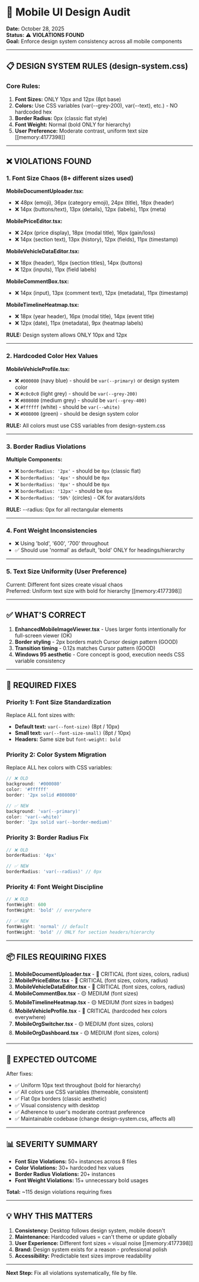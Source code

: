 # 🎨 Mobile UI Design Audit

**Date:** October 28, 2025  
**Status:** ⚠️ **VIOLATIONS FOUND**  
**Goal:** Enforce design system consistency across all mobile components

---

## 📋 DESIGN SYSTEM RULES (design-system.css)

### Core Rules:
1. **Font Sizes:** ONLY 10px and 12px (8pt base)
2. **Colors:** Use CSS variables (var(--grey-200), var(--text), etc.) - NO hardcoded hex
3. **Border Radius:** 0px (classic flat style)
4. **Font Weight:** Normal (bold ONLY for hierarchy)
5. **User Preference:** Moderate contrast, uniform text size [[memory:4177398]]

---

## ❌ VIOLATIONS FOUND

### 1. **Font Size Chaos** (8+ different sizes used)

**MobileDocumentUploader.tsx:**
- ❌ 48px (emoji), 36px (category emoji), 24px (title), 18px (header)
- ❌ 14px (buttons/text), 13px (details), 12px (labels), 11px (meta)

**MobilePriceEditor.tsx:**
- ❌ 24px (price display), 18px (modal title), 16px (gain/loss)
- ❌ 14px (section text), 13px (history), 12px (fields), 11px (timestamp)

**MobileVehicleDataEditor.tsx:**
- ❌ 18px (header), 16px (section titles), 14px (buttons)
- ❌ 12px (inputs), 11px (field labels)

**MobileCommentBox.tsx:**
- ❌ 14px (input), 13px (comment text), 12px (metadata), 11px (timestamp)

**MobileTimelineHeatmap.tsx:**
- ❌ 18px (year header), 16px (modal title), 14px (event title)
- ❌ 12px (date), 11px (metadata), 9px (heatmap labels)

**RULE:** Design system allows ONLY 10px and 12px

---

### 2. **Hardcoded Color Hex Values**

**MobileVehicleProfile.tsx:**
- ❌ `#000080` (navy blue) - should be `var(--primary)` or design system color
- ❌ `#c0c0c0` (light grey) - should be `var(--grey-200)`
- ❌ `#808080` (medium grey) - should be `var(--grey-400)`
- ❌ `#ffffff` (white) - should be `var(--white)`
- ❌ `#008000` (green) - should be design system color

**RULE:** All colors must use CSS variables from design-system.css

---

### 3. **Border Radius Violations**

**Multiple Components:**
- ❌ `borderRadius: '2px'` - should be `0px` (classic flat)
- ❌ `borderRadius: '4px'` - should be `0px`
- ❌ `borderRadius: '8px'` - should be `0px`
- ❌ `borderRadius: '12px'` - should be `0px`
- ❌ `borderRadius: '50%'` (circles) - OK for avatars/dots

**RULE:** --radius: 0px for all rectangular elements

---

### 4. **Font Weight Inconsistencies**

- ❌ Using 'bold', '600', '700' throughout
- ✅ Should use 'normal' as default, 'bold' ONLY for headings/hierarchy

---

### 5. **Text Size Uniformity** (User Preference)

Current: Different font sizes create visual chaos  
Preferred: Uniform text size with bold for hierarchy [[memory:4177398]]

---

## ✅ WHAT'S CORRECT

1. **EnhancedMobileImageViewer.tsx** - Uses larger fonts intentionally for full-screen viewer (OK)
2. **Border styling** - 2px borders match Cursor design pattern (GOOD)
3. **Transition timing** - 0.12s matches Cursor pattern (GOOD)
4. **Windows 95 aesthetic** - Core concept is good, execution needs CSS variable consistency

---

## 🔧 REQUIRED FIXES

### Priority 1: Font Size Standardization
Replace ALL font sizes with:
- **Default text:** `var(--font-size)` (8pt / 10px)
- **Small text:** `var(--font-size-small)` (8pt / 10px) 
- **Headers:** Same size but `font-weight: bold`

### Priority 2: Color System Migration
Replace ALL hex colors with CSS variables:
```javascript
// ❌ OLD
background: '#000080'
color: '#ffffff'
border: '2px solid #808080'

// ✅ NEW
background: 'var(--primary)'
color: 'var(--white)'
border: '2px solid var(--border-medium)'
```

### Priority 3: Border Radius Fix
```javascript
// ❌ OLD
borderRadius: '4px'

// ✅ NEW
borderRadius: 'var(--radius)' // 0px
```

### Priority 4: Font Weight Discipline
```javascript
// ❌ OLD
fontWeight: 600
fontWeight: 'bold' // everywhere

// ✅ NEW
fontWeight: 'normal' // default
fontWeight: 'bold' // ONLY for section headers/hierarchy
```

---

## 📦 FILES REQUIRING FIXES

1. **MobileDocumentUploader.tsx** - 🔴 CRITICAL (font sizes, colors, radius)
2. **MobilePriceEditor.tsx** - 🔴 CRITICAL (font sizes, colors, radius)
3. **MobileVehicleDataEditor.tsx** - 🔴 CRITICAL (font sizes, colors, radius)
4. **MobileCommentBox.tsx** - 🟡 MEDIUM (font sizes)
5. **MobileTimelineHeatmap.tsx** - 🟡 MEDIUM (font sizes in badges)
6. **MobileVehicleProfile.tsx** - 🔴 CRITICAL (hardcoded hex colors everywhere)
7. **MobileOrgSwitcher.tsx** - 🟡 MEDIUM (font sizes, colors)
8. **MobileOrgDashboard.tsx** - 🟡 MEDIUM (font sizes, colors)

---

## 🎯 EXPECTED OUTCOME

After fixes:
- ✅ Uniform 10px text throughout (bold for hierarchy)
- ✅ All colors use CSS variables (themeable, consistent)
- ✅ Flat 0px borders (classic aesthetic)
- ✅ Visual consistency with desktop
- ✅ Adherence to user's moderate contrast preference
- ✅ Maintainable codebase (change design-system.css, affects all)

---

## 📊 SEVERITY SUMMARY

- **Font Size Violations:** 50+ instances across 8 files
- **Color Violations:** 30+ hardcoded hex values
- **Border Radius Violations:** 20+ instances
- **Font Weight Violations:** 15+ unnecessary bold usages

**Total:** ~115 design violations requiring fixes

---

## 💡 WHY THIS MATTERS

1. **Consistency:** Desktop follows design system, mobile doesn't
2. **Maintenance:** Hardcoded values = can't theme or update globally
3. **User Experience:** Different font sizes = visual noise [[memory:4177398]]
4. **Brand:** Design system exists for a reason - professional polish
5. **Accessibility:** Predictable text sizes improve readability

---

**Next Step:** Fix all violations systematically, file by file.

